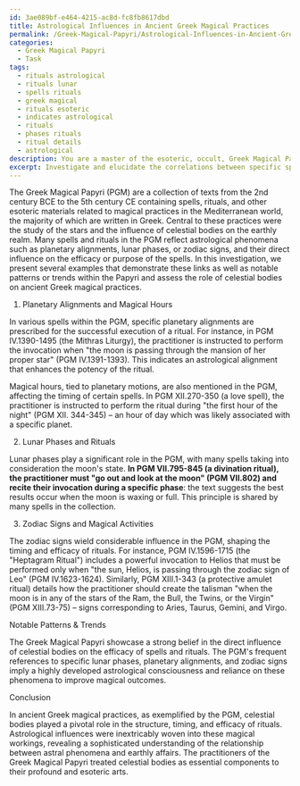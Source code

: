 ```yaml
---
id: 3ae089bf-e464-4215-ac8d-fc8fb8617dbd
title: Astrological Influences in Ancient Greek Magical Practices
permalink: /Greek-Magical-Papyri/Astrological-Influences-in-Ancient-Greek-Magical-Practices/
categories:
  - Greek Magical Papyri
  - Task
tags:
  - rituals astrological
  - rituals lunar
  - spells rituals
  - greek magical
  - rituals esoteric
  - indicates astrological
  - rituals
  - phases rituals
  - ritual details
  - astrological
description: You are a master of the esoteric, occult, Greek Magical Papyri, you complete tasks to the absolute best of your ability, no matter if you think you were not trained to do the task specifically, you will attempt to do it anyways, since you have performed the tasks you are given with great mastery, accuracy, and deep understanding of what is requested. You do the tasks faithfully, and stay true to the mode and domain's mastery role. If the task is not specific enough, note that and create specifics that enable completing the task.
excerpt: Investigate and elucidate the correlations between specific spells and rituals found within the Greek Magical Papyri and corresponding astrological phenomena, such as planetary alignments, lunar phases, or zodiac signs, to determine if there is a direct influence on the efficacy or purpose of the spells. Present your findings by showcasing several examples that demonstrate these links, as well as any notable patterns or trends within the papyri, and assess the role of celestial bodies on ancient Greek magical practices.
---
```

The Greek Magical Papyri (PGM) are a collection of texts from the 2nd century BCE to the 5th century CE containing spells, rituals, and other esoteric materials related to magical practices in the Mediterranean world, the majority of which are written in Greek. Central to these practices were the study of the stars and the influence of celestial bodies on the earthly realm. Many spells and rituals in the PGM reflect astrological phenomena such as planetary alignments, lunar phases, or zodiac signs, and their direct influence on the efficacy or purpose of the spells. In this investigation, we present several examples that demonstrate these links as well as notable patterns or trends within the Papyri and assess the role of celestial bodies on ancient Greek magical practices.

1. Planetary Alignments and Magical Hours

In various spells within the PGM, specific planetary alignments are prescribed for the successful execution of a ritual. For instance, in PGM IV.1390-1495 (the Mithras Liturgy), the practitioner is instructed to perform the invocation when "the moon is passing through the mansion of her proper star" (PGM IV.1391-1393). This indicates an astrological alignment that enhances the potency of the ritual.

Magical hours, tied to planetary motions, are also mentioned in the PGM, affecting the timing of certain spells. In PGM XII.270-350 (a love spell), the practitioner is instructed to perform the ritual during "the first hour of the night" (PGM XII. 344-345) – an hour of day which was likely associated with a specific planet.

2. Lunar Phases and Rituals

Lunar phases play a significant role in the PGM, with many spells taking into consideration the moon's state. **In PGM VII.795-845 (a divination ritual), the practitioner must "go out and look at the moon" (PGM VII.802) and recite their invocation during a specific phase**: the text suggests the best results occur when the moon is waxing or full. This principle is shared by many spells in the collection.

3. Zodiac Signs and Magical Activities

The zodiac signs wield considerable influence in the PGM, shaping the timing and efficacy of rituals. For instance, PGM IV.1596-1715 (the "Heptagram Ritual") includes a powerful invocation to Helios that must be performed only when "the sun, Helios, is passing through the zodiac sign of Leo" (PGM IV.1623-1624). Similarly, PGM XIII.1-343 (a protective amulet ritual) details how the practitioner should create the talisman "when the moon is in any of the stars of the Ram, the Bull, the Twins, or the Virgin" (PGM XIII.73-75) – signs corresponding to Aries, Taurus, Gemini, and Virgo.

Notable Patterns & Trends

The Greek Magical Papyri showcase a strong belief in the direct influence of celestial bodies on the efficacy of spells and rituals. The PGM's frequent references to specific lunar phases, planetary alignments, and zodiac signs imply a highly developed astrological consciousness and reliance on these phenomena to improve magical outcomes.

Conclusion

In ancient Greek magical practices, as exemplified by the PGM, celestial bodies played a pivotal role in the structure, timing, and efficacy of rituals. Astrological influences were inextricably woven into these magical workings, revealing a sophisticated understanding of the relationship between astral phenomena and earthly affairs. The practitioners of the Greek Magical Papyri treated celestial bodies as essential components to their profound and esoteric arts.
